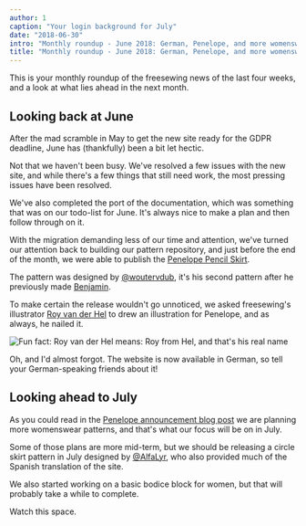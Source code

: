 ```yaml
---
author: 1
caption: "Your login background for July"
date: "2018-06-30"
intro: "Monthly roundup - June 2018: German, Penelope, and more womenswear on the horizon"
title: "Monthly roundup - June 2018: German, Penelope, and more womenswear on the horizon"
---
```


This is your monthly roundup of the freesewing news of the last four weeks, 
and a look at what lies ahead in the next month.

## Looking back at June

After the mad scramble in May to get the new site ready for the GDPR deadline,
June has (thankfully) been a bit let hectic. 

Not that we haven't been busy. We've resolved a few issues with the new site,
and while there's a few things that still need work, the most pressing issues have been resolved.

We've also completed the port of the documentation, which was something that was on our
todo-list for June.
It's always nice to make a plan and then follow through on it.

With the migration demanding less of our time and attention, we've turned our attention
back to building our pattern repository, and just before the end of the month, we were
able to publish the [Penelope Pencil Skirt](/patterns/penelope).

The pattern was designed by [@woutervdub](/users/woutervdub), it's his second pattern
after he previously made [Benjamin](/patterns/benjamin).

To make certain the release wouldn't go unnoticed, we asked freesewing's illustrator 
[Roy van der Hel](https://www.deviantart.com/royvdhel-art) to drew an illustration
for Penelope, and as always, he nailed it.

![Fun fact: Roy van der Hel means: Roy from Hel, and that's his real name](penelope.jpg)

Oh, and I'd almost forgot. The website is now available in German, so 
tell your German-speaking friends about it!

## Looking ahead to July

As you could read in the [Penelope announcement blog post](/blog/announcing-penelope) we
are planning more womenswear patterns, and that's what our focus will be on in July.

Some of those plans are more mid-term, but we should be releasing a circle skirt pattern
in July designed by [@AlfaLyr](/users/alfalyr), who also provided much of the Spanish translation
of the site.

We also started working on a basic bodice block for women, but that will probably take a while
to complete.

Watch this space.

